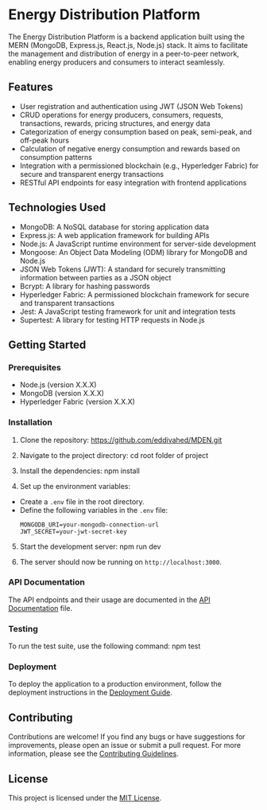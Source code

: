 # Energy Distribution Platform

The Energy Distribution Platform is a backend application built using the MERN (MongoDB, Express.js, React.js, Node.js) stack. It aims to facilitate the management and distribution of energy in a peer-to-peer network, enabling energy producers and consumers to interact seamlessly.

## Features

- User registration and authentication using JWT (JSON Web Tokens)
- CRUD operations for energy producers, consumers, requests, transactions, rewards, pricing structures, and energy data
- Categorization of energy consumption based on peak, semi-peak, and off-peak hours
- Calculation of negative energy consumption and rewards based on consumption patterns
- Integration with a permissioned blockchain (e.g., Hyperledger Fabric) for secure and transparent energy transactions
- RESTful API endpoints for easy integration with frontend applications

## Technologies Used

- MongoDB: A NoSQL database for storing application data
- Express.js: A web application framework for building APIs
- Node.js: A JavaScript runtime environment for server-side development
- Mongoose: An Object Data Modeling (ODM) library for MongoDB and Node.js
- JSON Web Tokens (JWT): A standard for securely transmitting information between parties as a JSON object
- Bcrypt: A library for hashing passwords
- Hyperledger Fabric: A permissioned blockchain framework for secure and transparent transactions
- Jest: A JavaScript testing framework for unit and integration tests
- Supertest: A library for testing HTTP requests in Node.js

## Getting Started

### Prerequisites

- Node.js (version X.X.X)
- MongoDB (version X.X.X)
- Hyperledger Fabric (version X.X.X)

### Installation

1. Clone the repository:
https://github.com/eddivahed/MDEN.git

2. Navigate to the project directory:
cd root folder of project

3. Install the dependencies:
npm install

4. Set up the environment variables:
- Create a `.env` file in the root directory.
- Define the following variables in the `.env` file:
  ```
  MONGODB_URI=your-mongodb-connection-url
  JWT_SECRET=your-jwt-secret-key
  ```

5. Start the development server:
npm run dev

6. The server should now be running on `http://localhost:3000`.

### API Documentation

The API endpoints and their usage are documented in the [API Documentation](howToTest.md) file.

### Testing

To run the test suite, use the following command:
npm test

### Deployment

To deploy the application to a production environment, follow the deployment instructions in the [Deployment Guide](docs/deployment.md).

## Contributing

Contributions are welcome! If you find any bugs or have suggestions for improvements, please open an issue or submit a pull request. For more information, please see the [Contributing Guidelines](CONTRIBUTING.md).

## License

This project is licensed under the [MIT License](LICENSE).
